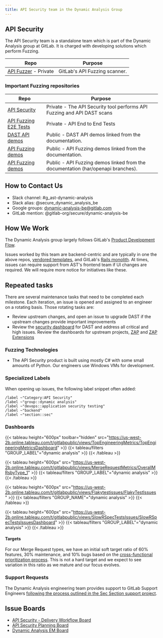 ```yaml
---
title: API Security team in the Dynamic Analysis Group
---
```


## API Security

The API Security team is a standalone team which is part of the Dynamic Analysis group at GitLab. It is charged with developing solutions which perform Fuzzing.

| Repo | Purpose |
| ---- | ------- |
| [API Fuzzer](https://gitlab.com/gitlab-org/security-products/analyzers/api-fuzzing-src) - Private | GitLab's API Fuzzing scanner. |

### Important Fuzzing repositories

| Repo | Purpose |
| ---- | ------- |
| [API Security](https://gitlab.com/gitlab-org/security-products/analyzers/api-fuzzing-src) | Private - The API Security tool performs API Fuzzing and API DAST scans |
| [API Fuzzing E2E Tests](https://gitlab.com/gitlab-org/security-products/tests/api-fuzzing-e2e) | Private - API End to End Tests |
| [DAST API demos](https://gitlab.com/gitlab-org/security-products/demos/api-dast/) | Public - DAST API demos linked from the documentation. |
| [API Fuzzing demos](https://gitlab.com/gitlab-org/security-products/demos/api-fuzzing) | Public - API Fuzzing demos linked from the documentation. |
| [API Fuzzing demos](https://gitlab.com/gitlab-org/security-products/demos/api-fuzzing-example/) | Public - API Fuzzing demos linked from the documentation (har/openapi branches). |

## How to Contact Us

- Slack channel: #g_ast-dynamic-analysis
- Slack alias: @secure_dynamic_analysis_be
- Google groups: dynamic-analysis-be@gitlab.com
- GitLab mention: @gitlab-org/secure/dynamic-analysis-be

## How We Work

The Dynamic Analysis group largely follows GitLab's [Product Development Flow](/handbook/product-development-flow/).

Issues worked by this team are backend-centric and are typically in one the above repos, [vendored templates](https://gitlab.com/gitlab-org/gitlab/-/tree/master/lib/gitlab/ci/templates/Security), and GitLab's [Rails monolith](https://gitlab.com/gitlab-org/gitlab). At times, issues can require support from AST's frontend team if UI changes are required. We will require more notice for initiatives like these.

## Repeated tasks

There are several maintenance tasks that need to be completed each milestone. Each iteration, an issue is opened and assigned to an engineer on a rotating basis. Those rotating tasks are:

- Review upstream changes, and open an issue to upgrade DAST if the upstream changes provide important improvements
- Review the [security dashboard](https://gitlab.com/gitlab-org/security-products/dast/-/security/vulnerability_report) for DAST and address all critical and high issues. Review the dashboards for upstream projects, [ZAP](https://gitlab.com/gitlab-org/security-products/dependencies/zaproxy) and [ZAP Extensions](https://gitlab.com/gitlab-org/security-products/dependencies/zap-extensions)

### Fuzzing Technologies

- The API Security product is built using mostly C# with some small amounts of Python. Our engineers use Windows VMs for development.

### Specialized Labels

When opening up issues, the following label snippet often added:

```text
/label ~"Category:API Security"
/label ~"group::dynamic analysis"
/label ~"devops::application security testing"
/label ~"backend"
/label ~"section::sec"
```

### Dashboards

{{< tableau height="600px" toolbar="hidden" src="https://us-west-2b.online.tableau.com/t/gitlabpublic/views/TopEngineeringMetrics/TopEngineeringMetricsDashboard" >}}
  {{< tableau/filters "GROUP_LABEL"="dynamic analysis" >}}
{{< /tableau >}}

{{< tableau height="600px" src="https://us-west-2b.online.tableau.com/t/gitlabpublic/views/MergeRequestMetrics/OverallMRsbyType_1" >}}
  {{< tableau/filters "GROUP_LABEL"="dynamic analysis" >}}
{{< /tableau >}}

{{< tableau height="600px" src="https://us-west-2b.online.tableau.com/t/gitlabpublic/views/Flakytestissues/FlakyTestIssues" >}}
  {{< tableau/filters "GROUP_NAME"="dynamic analysis" >}}
{{< /tableau >}}

{{< tableau height="600px" src="https://us-west-2b.online.tableau.com/t/gitlabpublic/views/SlowRSpecTestsIssues/SlowRSpecTestsIssuesDashboard" >}}
  {{< tableau/filters "GROUP_LABEL"="dynamic analysis" >}}
{{< /tableau >}}

#### Targets

For our Merge Request types, we have an initial soft target ratio of 60% features, 30% maintenance, and 10% bugs based on the [cross-functional prioritization process](/handbook/product/product-processes/#cross-functional-prioritization).  This is not a hard target and we expect to see variation in this ratio as we mature and our focus evolves.

### Support Requests

The Dynamic Analysis engineering team provides support to GitLab Support Engineers [following the process outlined in the Sec Section support project](https://gitlab.com/gitlab-com/sec-sub-department/section-sec-request-for-help/).

## Issue Boards

- [API Security - Delivery Workflow Board](https://gitlab.com/groups/gitlab-org/-/boards/4543953?label_name[]=Category%3AAPI%20Security)
- [API Security Planning Board](https://gitlab.com/gitlab-org/gitlab/-/boards/4127408?label_name[]=Category%3AAPI%20Security#)
- [Dynamic Analysis EM Board](https://gitlab.com/groups/gitlab-org/-/boards/1353832?scope=all&utf8=%E2%9C%93&state=opened)
